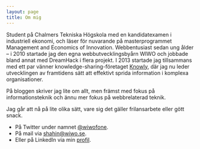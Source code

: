 ```yaml
---
layout: page
title: Om mig
---
```


Student på Chalmers Tekniska Högskola med en kandidatexamen i industriell ekonomi, och läser för nuvarande på masterprogrammet Management and Economics of Innovation. Webbentusiast sedan ung ålder – i 2010 startade jag den egna webbutvecklingsbyårn WIWO och jobbade bland annat med DreamHack i flera projekt. I 2013 startade jag tillsammans med ett par vänner knowledge-sharing-företaget <a href="http://www.knowly.com">Knowly</a>, där jag nu leder utvecklingen av framtidens sätt att effektivt sprida information i komplexa organisationer.

På bloggen skriver jag lite om allt, men främst med fokus på informationsteknik och ännu mer fokus på webbrelaterad teknik.

Jag går att nå på lite olika sätt, vare sig det gäller frilansarbete eller gött snack.

- På Twitter under namnet <a href="http://twitter.com/wiwofone">@wiwofone</a>.
- På mail via <a href="mailto:shahin@wiwo.se">shahin@wiwo.se</a>.
- Eller på LinkedIn via min <a href="http://se.linkedin.com/in/shahinzarrabi/">profil</a>.
